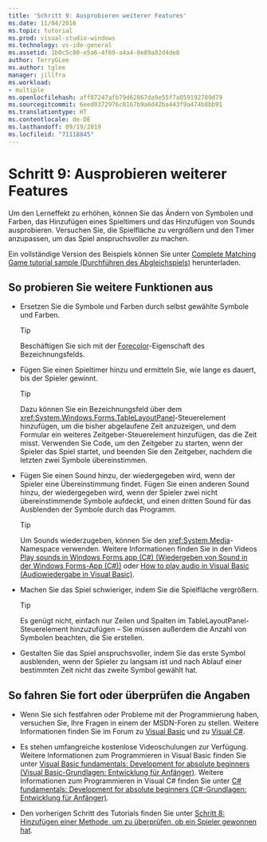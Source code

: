 ```yaml
---
title: 'Schritt 9: Ausprobieren weiterer Features'
ms.date: 11/04/2016
ms.topic: tutorial
ms.prod: visual-studio-windows
ms.technology: vs-ide-general
ms.assetid: 1b0c5c80-e5a6-4f69-a4a4-0e89a82d4de0
author: TerryGLee
ms.author: tglee
manager: jillfra
ms.workload:
- multiple
ms.openlocfilehash: aff87247afb79d62867da9e55f7a059192789d79
ms.sourcegitcommit: 6eed0372976c0167b9a6d42ba443f9a474b8bb91
ms.translationtype: HT
ms.contentlocale: de-DE
ms.lasthandoff: 09/19/2019
ms.locfileid: "71118845"
---
```

# <a name="step-9-try-other-features"></a>Schritt 9: Ausprobieren weiterer Features
Um den Lerneffekt zu erhöhen, können Sie das Ändern von Symbolen und Farben, das Hinzufügen eines Spieltimers und das Hinzufügen von Sounds ausprobieren. Versuchen Sie, die Spielfläche zu vergrößern und den Timer anzupassen, um das Spiel anspruchsvoller zu machen.

Ein vollständige Version des Beispiels können Sie unter [Complete Matching Game tutorial sample (Durchführen des Abgleichspiels)](https://code.msdn.microsoft.com/Complete-Matching-Game-4cffddba) herunterladen.

## <a name="to-try-other-features"></a>So probieren Sie weitere Funktionen aus

- Ersetzen Sie die Symbole und Farben durch selbst gewählte Symbole und Farben.

    > [!TIP]
    > Beschäftigen Sie sich mit der [Forecolor](<xref:System.Windows.Forms.Control.ForeColor%2A>)-Eigenschaft des Bezeichnungsfelds.

- Fügen Sie einen Spieltimer hinzu und ermitteln Sie, wie lange es dauert, bis der Spieler gewinnt.

    > [!TIP]
    > Dazu können Sie ein Bezeichnungsfeld über dem <xref:System.Windows.Forms.TableLayoutPanel>-Steuerelement hinzufügen, um die bisher abgelaufene Zeit anzuzeigen, und dem Formular ein weiteres Zeitgeber-Steuerelement hinzufügen, das die Zeit misst. Verwenden Sie Code, um den Zeitgeber zu starten, wenn der Spieler das Spiel startet, und beenden Sie den Zeitgeber, nachdem die letzten zwei Symbole übereinstimmen.

- Fügen Sie einen Sound hinzu, der wiedergegeben wird, wenn der Spieler eine Übereinstimmung findet. Fügen Sie einen anderen Sound hinzu, der wiedergegeben wird, wenn der Spieler zwei nicht übereinstimmende Symbole aufdeckt, und einen dritten Sound für das Ausblenden der Symbole durch das Programm.

    > [!TIP]
    > Um Sounds wiederzugeben, können Sie den <xref:System.Media>-Namespace verwenden. Weitere Informationen finden Sie in den Videos [Play sounds in Windows Forms app (C#) (Wiedergeben von Sound in der Windows Forms-App (C#))](http://youtu.be/qOh4ooHg1UU) oder [How to play audio in Visual Basic (Audiowiedergabe in Visual Basic)](http://youtu.be/-4oPDeQrtMs).

- Machen Sie das Spiel schwieriger, indem Sie die Spielfläche vergrößern.

    > [!TIP]
    > Es genügt nicht, einfach nur Zeilen und Spalten im TableLayoutPanel-Steuerelement hinzuzufügen – Sie müssen außerdem die Anzahl von Symbolen beachten, die Sie erstellen.

- Gestalten Sie das Spiel anspruchsvoller, indem Sie das erste Symbol ausblenden, wenn der Spieler zu langsam ist und nach Ablauf einer bestimmten Zeit nicht das zweite Symbol gewählt hat.

## <a name="to-continue-or-review"></a>So fahren Sie fort oder überprüfen die Angaben

- Wenn Sie sich festfahren oder Probleme mit der Programmierung haben, versuchen Sie, Ihre Fragen in einem der MSDN-Foren zu stellen. Weitere Informationen finden Sie im Forum zu [Visual Basic](https://social.msdn.microsoft.com/Forums/vstudio/home?forum=vbgeneral) und zu [Visual C#](https://social.msdn.microsoft.com/Forums/vstudio/home?forum=csharpgeneral).

- Es stehen umfangreiche kostenlose Videoschulungen zur Verfügung. Weitere Informationen zum Programmieren in Visual Basic finden Sie unter [Visual Basic fundamentals: Development for absolute beginners (Visual Basic-Grundlagen: Entwicklung für Anfänger)](https://channel9.msdn.com/Series/Visual-Basic-Development-for-Absolute-Beginners). Weitere Informationen zum Programmieren in Visual C# finden Sie unter [C# fundamentals: Development for absolute beginners (C#-Grundlagen: Entwicklung für Anfänger)](https://channel9.msdn.com/Series/C-Sharp-Fundamentals-Development-for-Absolute-Beginners).

- Den vorherigen Schritt des Tutorials finden Sie unter [Schritt 8: Hinzufügen einer Methode, um zu überprüfen, ob ein Spieler gewonnen hat](../ide/step-8-add-a-method-to-verify-whether-the-player-won.md).

